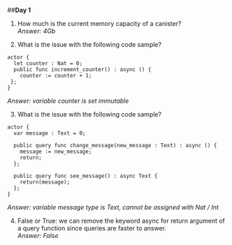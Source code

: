 ##**Day 1**

1. How much is the current memory capacity of a canister?<br>
  *Answer: 4Gb*

2. What is the issue with the following code sample?<br>
  ```
  actor {
    let counter : Nat = 0;
    public func increment_counter() : async () {
      counter := counter + 1;
   };
  }
  ```
  *Answer: variable counter is set immutable*

3. What is the issue with the following code sample?<br>
  ```
  actor {
    var message : Text = 0;

    public query func change_message(new_message : Text) : async () {
      message := new_message;
      return;
    };
  
    public query func see_message() : async Text {
      return(message);
    };
  }
  ```
  *Answer: variable message type is Text, cannot be assigned with Nat / Int*

4. False or True: we can remove the keyword async for return argument of a query function since queries are faster to answer.<br>
  *Answer: False*
